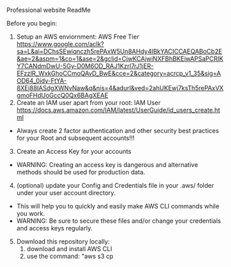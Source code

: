 Professional website ReadMe

Before you begin:
1. Setup an AWS enviornment: AWS Free Tier https://www.google.com/aclk?sa=L&ai=DChsSEwiqnczh5rePAxW5Un8AHdy4IBkYACICCAEQABoCb2E&ae=2&aspm=1&co=1&ase=2&gclid=CjwKCAjwiNXFBhBKEiwAPSaPCRIKY7CANdmDwU-5Gy-D0M6OD_RAJ1Kzrl7rJ1jER-EFzzlR_WxkGhoCCmoQAvD_BwE&cce=2&category=acrcp_v1_35&sig=AOD64_0idy-FtYA-8XEj88IASdgXWNvNaw&q&nis=4&adurl&ved=2ahUKEwj7ksTh5rePAxVXgmoFHdUoGccQ0Qx6BAgXEAE
2. Create an IAM user apart from your root: IAM User https://docs.aws.amazon.com/IAM/latest/UserGuide/id_users_create.html
 - Always create 2 factor authentication and other security best practices for your Root and subsequent accounts!!!
3. Create an Access Key for your accounts
 - WARNING: Creating an access key is dangerous and alternative methods should be used for production data.
4. (optional) update your Config and Credentials file in your .aws/ folder under your user account directory.
 - This will help you to quickly and easily make AWS CLI commands while you work.
 - WARNING: Be sure to secure these files and/or change your credentials and access keys regularly.
5. Download this repository locally:
   1. download and install AWS CLI
   2. use the command: "aws s3 cp <source> <destination>
